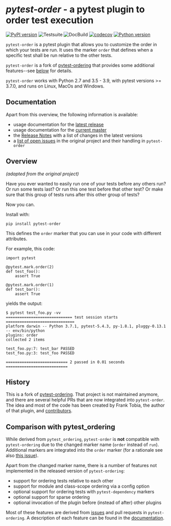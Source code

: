 _pytest-order_ - a pytest plugin to order test execution
========================================================

[![PyPI version](https://badge.fury.io/py/pytest-order.svg)](https://pypi.org/project/pytest-order) ![Testsuite](https://github.com/mrbean-bremen/pytest-order/workflows/Testsuite/badge.svg) ![DocBuild](https://github.com/mrbean-bremen/pytest-order/workflows/DocBuild/badge.svg) [![codecov](https://codecov.io/gh/mrbean-bremen/pytest-order/branch/master/graph/badge.svg?token=M9PHWZSHUU)](https://codecov.io/gh/mrbean-bremen/pytest-order) [![Python version](https://img.shields.io/pypi/pyversions/pytest-order.svg)](https://pypi.org/project/pytest-order)

`pytest-order` is a pytest plugin that allows you to customize the order in which
your tests are run. It uses the marker `order` that defines when a specific
test shall be run relative to the other tests. 

`pytest-order` is a fork of
[pytest-ordering](https://github.com/ftobia/pytest-ordering) that provides
some additional features--see [below](#comparison-with-pytest_ordering) for
details.

`pytest-order` works with Python 2.7 and 3.5 - 3.9, with pytest 
versions >= 3.7.0, and runs on Linux, MacOs and Windows.

Documentation
-------------
Apart from this overview, the following information is available:
- usage documentation for the [latest release](https://mrbean-bremen.github.io/pytest-order/stable/)
- usage documentation for the [current master](https://mrbean-bremen.github.io/pytest-order/dev/)
- the [Release Notes](https://github.com/mrbean-bremen/pytest-order/blob/master/CHANGELOG.md)
  with a list of changes in the latest versions
- a [list of open issues](https://github.com/mrbean-bremen/pytest-order/blob/master/old_issues.md)
  in the original project and their handling in `pytest-order`

Overview
--------
_(adapted from the original project)_

Have you ever wanted to easily run one of your tests before any others run?
Or run some tests last? Or run this one test before that other test? Or
make sure that this group of tests runs after this other group of tests?

Now you can.

Install with:

    pip install pytest-order

This defines the ``order`` marker that you can use in your code with
different attributes. 

For example, this code:

    import pytest

    @pytest.mark.order(2)
    def test_foo():
        assert True

    @pytest.mark.order(1)
    def test_bar():
        assert True

yields the output:

    $ pytest test_foo.py -vv
    ============================= test session starts ==============================
    platform darwin -- Python 3.7.1, pytest-5.4.3, py-1.8.1, pluggy-0.13.1 -- env/bin/python
    plugins: order
    collected 2 items

    test_foo.py:7: test_bar PASSED
    test_foo.py:3: test_foo PASSED

    =========================== 2 passed in 0.01 seconds ===========================

History
-------
This is a fork of [pytest-ordering](https://github.com/ftobia/pytest-ordering).
That project is not maintained anymore, and there are several helpful PRs
that are now integrated into `pytest-order`. The idea and most of the code
has been created by Frank Tobia, the author of that plugin, and
[contributors](https://github.com/mrbean-bremen/pytest-order/blob/master/AUTHORS).

Comparison with pytest_ordering
-------------------------------
While derived from `pytest_ordering`, `pytest-order` is **not** compatible
with `pytest-ordering` due to the changed marker name (`order` instead of
`run`). Additional markers are integrated into the `order` marker (for a 
rationale see also
[this issue](https://github.com/ftobia/pytest-ordering/issues/38)).

Apart from the changed marker name, there is a number of features not
implemented in the released version of `pytest-ordering`:
- support for ordering tests relative to each other 
- support for module and class-scope ordering via a config option
- optional support for ordering tests with `pytest-dependency` markers
- optional support for sparse ordering
- optional invocation of the plugin before (instead of after) other plugins

Most of these features are derived from [issues](https://github.com/mrbean-bremen/pytest-order/blob/master/old_issues.md)
and pull requests in `pytest-ordering`. A description of each feature can be
found in the [documentation](https://mrbean-bremen.github.io/pytest-order/dev/).
